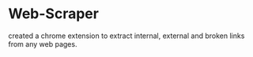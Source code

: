 # Web-Scraper
created a chrome extension to extract internal, external and broken links from any web pages.
